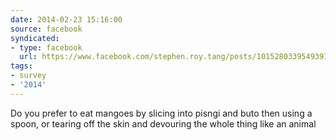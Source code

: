 ```yaml
---
date: 2014-02-23 15:16:00
source: facebook
syndicated:
- type: facebook
  url: https://www.facebook.com/stephen.roy.tang/posts/10152803395493912
tags:
- survey
- '2014'
---
```


Do you prefer to eat mangoes by slicing into pisngi and buto then using a spoon, or tearing off the skin and devouring the whole thing like an animal
